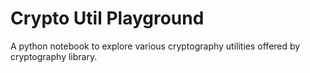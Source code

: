 # Crypto Util Playground

A python notebook to explore various cryptography utilities offered by cryptography library.

